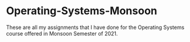 # Operating-Systems-Monsoon
These are all my assignments that I have done for the Operating Systems course offered in Monsoon Semester of 2021.
